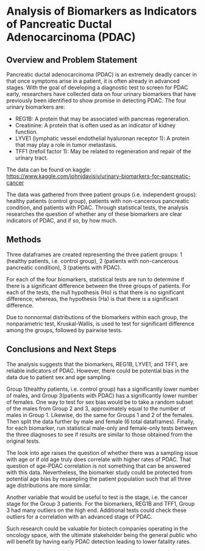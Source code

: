 # Analysis of Biomarkers as Indicators of Pancreatic Ductal Adenocarcinoma (PDAC)

## Overview and Problem Statement
Pancreatic ductal adenocarcinoma (PDAC) is an extremely deadly cancer in that once symptoms arise in a patient, it is often already in advanced stages.  With the goal of developing a diagnostic test to screen for PDAC early, researchers have collected data on four urinary biomarkers that have previously been identified to show promise in detecting PDAC.  The four urinary biomarkers are:
*   REG1B:  A protein that may be associated with pancreas regeneration.
*   Creatinine:  A protein that is often used as an indicator of kidney function.
*   LYVE1 (lymphatic vessel endothelial hyaluronan receptor 1):  A protein that may play a role in tumor metastasis.
*   TFF1 (trefoil factor 1):  May be related to regeneration and repair of the urinary tract.

The data can be found on kaggle:
https://www.kaggle.com/johnjdavisiv/urinary-biomarkers-for-pancreatic-cancer

The data was gathered from three patient groups (i.e. independent groups):  healthy patients (control group), patients with non-cancerous pancreatic condition, and patients with PDAC.  Through statistical tests, the analysis researches the question of whether any of these biomarkers are clear indicators of PDAC, and if so, by how much.

## Methods
Three dataframes are created representing the three patient groups: 1 (healthy patients, i.e. control group), 2 (patients with non-cancerous pancreatic condition), 3 (patients with PDAC).

For each of the four biomarkers, statistical tests are run to determine if there is a significant difference between the three groups of patients.  For each of the tests, the null hypothesis (Ho) is that there is no significant difference; whereas, the hypothesis (Ha) is that there is a significant difference. 

Due to nonnormal distributions of the biomarkers within each group, the nonparametric test, Kruskal-Wallis, is used to test for significant difference among the groups, followed by pairwise tests.

## Conclusions and Next Steps
The analysis suggests that the biomarkers, REG1B, LYVE1, and TFF1, are reliable indicators of PDAC. However, there could be potential bias in the data due to patient sex and age sampling.

Group 1(healthy patients, i.e. control group) has a significantly lower number of males, and Group 3(patients with PDAC) has a significantly lower number of females. One way to test for sex bias would be to take a random subset of the males from Group 2 and 3, approximately equal to the number of males in Group 1. Likewise, do the same for Groups 1 and 2 of the females. Then split the data further by male and female (6 total dataframes). Finally, for each biomarker, run statistical male-only and female-only tests between the three diagnoses to see if results are similar to those obtained from the original tests.

The look into age raises the question of whether there was a sampling issue with age or if old age truly does correlate with higher rates of PDAC. That question of age-PDAC correlation is not something that can be answered with this data. Nevertheless, the biomarker study could be protected from potential age bias by resampling the patient population such that all three age distributions are more similar.

Another variable that would be useful to test is the stage, i.e. the cancer stage for the Group 3 patients. For the biomarkers, REG1B and TFF1, Group 3 had many outliers on the high end. Additional tests could check these outliers for a correlation with an advanced stage of PDAC.

Such research could be valuable for biotech companies operating in the oncology space, with the ultimate stakeholder being the general public who will benefit by having early PDAC detection leading to lower fatality rates.
